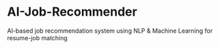 # AI-Job-Recommender
AI-based job recommendation system using NLP &amp; Machine Learning for resume-job matching
